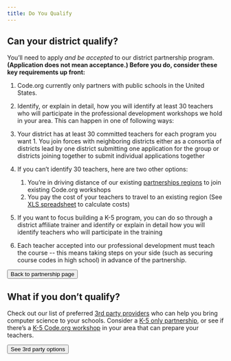 ```yaml
---
title: Do You Qualify
---
```


## Can your district qualify?

You’ll need to apply *and be accepted* to our district partnership program. **(Application does not mean acceptance.) Before you do, consider these key requirements up front:**

1. Code.org currently only partners with public schools in the United States.

1. Identify, or explain in detail, how you will identify at least 30 teachers who will participate in the professional development workshops we hold in your area. This can happen in one of following ways:
  1. Your district has at least 30 committed teachers for each program you want
	1. You join forces with neighboring districts either as a consortia of districts lead by one district submitting one application for the group or districts joining together to submit individual applications together

1. If you can’t identify 30 teachers, here are two other options:
	1. You’re in driving distance of our existing [partnerships regions](/educate/partner-districts) to join existing Code.org workshops
	1. You pay the cost of your teachers to travel to an existing region (See [XLS spreadsheet](/files/travelcalculator.xlsx) to calculate costs)

1. If you want to focus building a K-5 program, you can do so through a district affiliate trainer and identify or explain in detail how you will identify teachers who will participate in the training

1. Each teacher accepted into our professional development must teach the course -- this means taking steps on your side (such as securing course codes in high school) in advance of the partnership.


[<button>Back to partnership page</button>](/educate/districts)

## What if you don’t qualify?

Check out our list of preferred [3rd party providers](/educate/3rdparty) who can help you bring computer science to your schools.
Consider a [K-5 only partnership](/educate/k5-district-partnership), or see if there’s a [K-5 Code.org workshop](http://code.org/professional-development-workshops) in your area that can prepare your teachers.

[<button>See 3rd party options</button>](/educate/3rdparty)